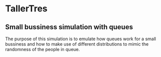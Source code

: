 # TallerTres

<h2>Small bussiness simulation with queues </h2>
<p>
The purpose of this simulation is to emulate how queues work for a small bussiness and how to make use of different distributions to mimic the randomness of the people in queue.
